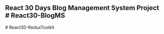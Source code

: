 ## React 30 Days Blog Management System Project # React30-BlogMS
#   R e a c t 3 0 - R e d u x T o o l k i t  
 